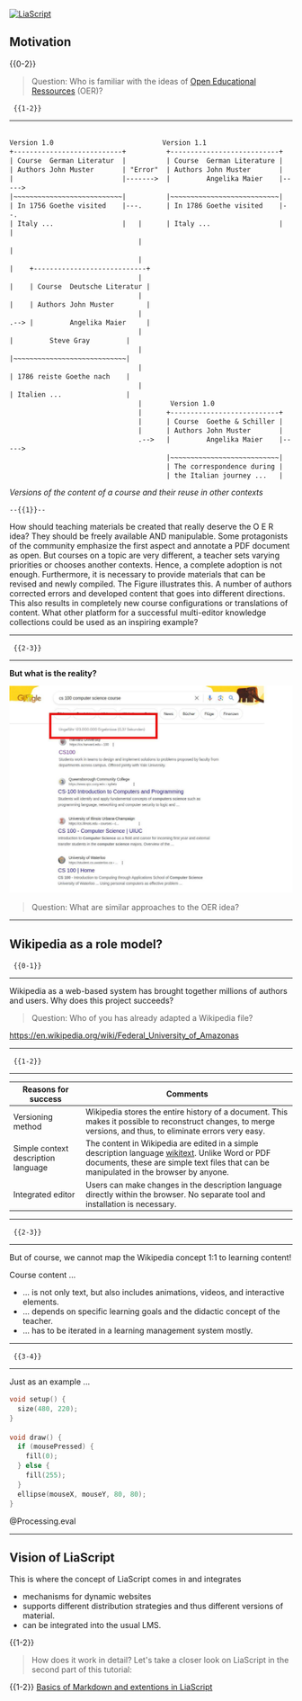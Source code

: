 <!--
author:   Sebastian Zug

email:    Sebastian.Zug@informatik.tu-freiberg.de

version:  1.0.4

language: de

narrator: UK English Female

mode:     Presentation

comment:  This course introduces LiaScript and explains the benefits of the new,
          open-source concept.

logo:     ./images/logo.png

import:   https://raw.githubusercontent.com/liaTemplates/processingjs/master/README.md

translation: Deutsch  translations/German.md
-->

[![LiaScript](https://raw.githubusercontent.com/LiaScript/LiaScript/master/badges/course.svg)](https://liascript.github.io/course/?https://github.com/LiaPlayground/Brasil_2023/blob/master/concepts_and_visions.md)

## Motivation

{{0-2}}
> Question: Who is familiar with the ideas of [Open Educational Ressources](https://www.unesco.org/en/open-educational-resources) (OER)?

     {{1-2}}
********************************************************************************

<!--
style="width: 100%; max-width: 860px; display: block; margin-left: auto; margin-right: auto;"
-->
```ascii

Version 1.0                           Version 1.1
+---------------------------+          +---------------------------+
| Course  German Literatur  |          | Course  German Literature |
| Authors John Muster       | "Error"  | Authors John Muster       |
|                           |------->  |         Angelika Maier    |----->
|~~~~~~~~~~~~~~~~~~~~~~~~~~~|          |~~~~~~~~~~~~~~~~~~~~~~~~~~~|
| In 1756 Goethe visited    |---.      | In 1786 Goethe visited    |--.
| Italy ...                 |   |      | Italy ...                 |  |
                                |                                     |
                                |                                     |    +----------------------------+
                                |                                     |    | Course  Deutsche Literatur |
                                |                                     |    | Authors John Muster        |
                                |                                     .--> |         Angelika Maier     |
                                |                                          |         Steve Gray         |
                                |                                          |~~~~~~~~~~~~~~~~~~~~~~~~~~~~|
                                |                                          | 1786 reiste Goethe nach    |
                                |                                          | Italien ...                |
                                |       Version 1.0
                                |      +---------------------------+
                                |      | Course  Goethe & Schiller |
                                |      | Authors John Muster       |
                                .-->   |         Angelika Maier    |----->
                                       |~~~~~~~~~~~~~~~~~~~~~~~~~~~|
                                       | The correspondence during |
                                       | the Italian journey ...   |
```
*Versions of the content of a course and their reuse in other contexts*

    --{{1}}--
How should teaching materials be created that really deserve the O E R idea?
They should be freely available AND manipulable. Some protagonists of the
community emphasize the first aspect and annotate a PDF document as open. But
courses on a topic are very different, a teacher sets varying priorities or
chooses another contexts. Hence, a complete adoption is not enough. Furthermore,
it is necessary to provide materials that can be revised and newly compiled. The
Figure illustrates this. A number of authors corrected errors and developed
content that goes into different directions. This also results in completely new
course configurations or translations of content. What other platform for a
successful multi-editor knowledge collections could be used as an inspiring
example?

********************************************************************************

     {{2-3}}
********************************************************************************

__But what is the reality?__

![](./pic/CS100_Screen_shot.jpg "The CS100 course is a introductional lecture to computer science. Obviously, millions of lecturers invest much time to provide materials for similar contents.")

> Question: What are similar approaches to the OER idea?

********************************************************************************

## Wikipedia as a role model?

     {{0-1}}
********************************************************************************

Wikipedia as a web-based system has brought together millions of authors and
users. Why does this project succeeds?

> Question: Who of you has already adapted a Wikipedia file?

https://en.wikipedia.org/wiki/Federal_University_of_Amazonas

********************************************************************************

     {{1-2}}
********************************************************************************

| Reasons for success                 | Comments                                                                                                                                                                                                                             |
| ----------------------------------- | ------------------------------------------------------------------------------------------------------------------------------------------------------------------------------------------------------------------------------------ |
| Versioning method                   | Wikipedia stores the entire history of a document. This makes it possible to reconstruct changes, to merge versions, and thus, to eliminate errors very easy.                                                                        |
| Simple context description language | The content in Wikipedia are edited in a simple description language [wikitext](https://de.wikipedia.org/wiki/Wikitext). Unlike Word or PDF documents, these are simple text files that can be manipulated in the browser by anyone. |
| Integrated editor                   | Users can make changes in the description language directly within the browser. No separate tool and installation is necessary.                                                                                                      |

********************************************************************************

     {{2-3}}
********************************************************************************

But of course, we cannot map the Wikipedia concept 1:1 to learning content!

Course content ...

+ ... is not only text, but also includes animations, videos, and interactive elements.
+ ... depends on specific learning goals and the didactic concept of the teacher.
+ ... has to be iterated in a learning management system mostly.

********************************************************************************

     {{3-4}}
********************************************************************************

Just as an example ...


```cpp                         Processing.js
void setup() {
  size(480, 220);
}

void draw() {
  if (mousePressed) {
    fill(0);
  } else {
    fill(255);
  }
  ellipse(mouseX, mouseY, 80, 80);
}
```
@Processing.eval

********************************************************************************

## Vision of LiaScript

This is where the concept of LiaScript comes in and integrates 

+ mechanisms for dynamic websites
+ supports different distribution strategies and thus different versions of material.
+ can be integrated into the usual LMS.

{{1-2}}
> How does it work in detail? Let's take a closer look on LiaScript in the second part of this tutorial:

{{1-2}}
[Basics of Markdown and extentions in LiaScript](https://liascript.github.io/course/?https://raw.githubusercontent.com/LiaPlayground/Brasil_2023/main/basics_of_liascript.md#1)